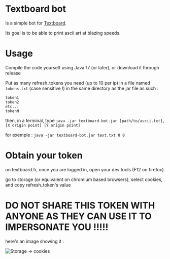 # Textboard bot

Is a simple bot for [Textboard](https://textboard.fr).

Its goal is to be able to print ascii art at blazing speeds.

# Usage

Compile the code yourself using Java 17 (or later), or download it through release

Put as many refresh_tokens you need (up to 10 per ip) in a file named `tokens.txt` (case sensitive !) in the same directory as the jar file as such :

```
token1
token2
etc...
tokenN
```

then, in a terminal, type `java -jar textboard-bot.jar [path/to/ascii.txt], [X origin point] [Y origin point]`

for exemple : `java -jar textboard-bot.jar text.txt 0 0`

# Obtain your token

on textboard.fr, once you are logged in, open your dev tools (F12 on firefox).

go to storage (or equivalent on chromium based browsers), select cookies, and copy refresh_token's value

# DO NOT SHARE THIS TOKEN WITH ANYONE AS THEY CAN USE IT TO IMPERSONATE YOU !!!!!

here's an image showing it : 

![Storage -> cookies](https://i.ibb.co/sPBxsHr/image.png "Exemple of cookie")
